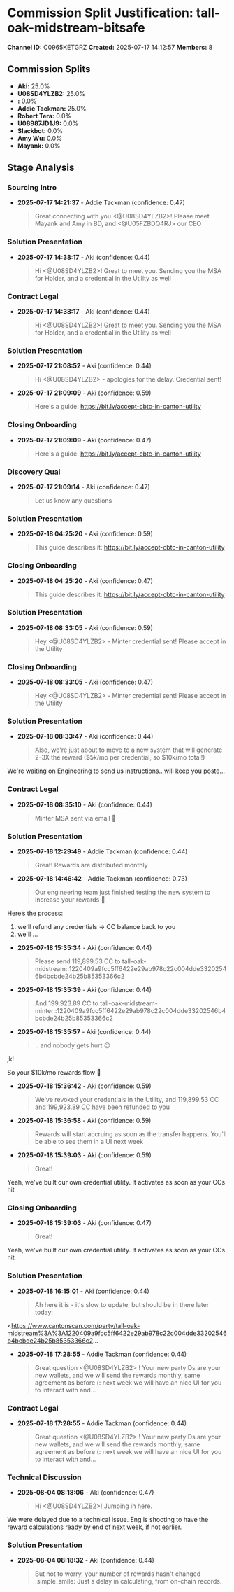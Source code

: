 # Commission Split Justification: tall-oak-midstream-bitsafe

**Channel ID:** C0965KETGRZ
**Created:** 2025-07-17 14:12:57
**Members:** 8

## Commission Splits

- **Aki:** 25.0%
- **U08SD4YLZB2:** 25.0%
- **:** 0.0%
- **Addie Tackman:** 25.0%
- **Robert Tera:** 0.0%
- **U08987JD1J9:** 0.0%
- **Slackbot:** 0.0%
- **Amy Wu:** 0.0%
- **Mayank:** 0.0%

## Stage Analysis

### Sourcing Intro

- **2025-07-17 14:21:37** - Addie Tackman (confidence: 0.47)
  > Great connecting with you <@U08SD4YLZB2>! Please meet Mayank and Amy in BD, and <@U05FZBDQ4RJ> our CEO

### Solution Presentation

- **2025-07-17 14:38:17** - Aki (confidence: 0.44)
  > Hi <@U08SD4YLZB2>! Great to meet you. Sending you the MSA for Holder, and a credential in the Utility as well

### Contract Legal

- **2025-07-17 14:38:17** - Aki (confidence: 0.44)
  > Hi <@U08SD4YLZB2>! Great to meet you. Sending you the MSA for Holder, and a credential in the Utility as well

### Solution Presentation

- **2025-07-17 21:08:52** - Aki (confidence: 0.44)
  > Hi <@U08SD4YLZB2> - apologies for the delay. Credential sent!

- **2025-07-17 21:09:09** - Aki (confidence: 0.59)
  > Here's a guide: <https://bit.ly/accept-cbtc-in-canton-utility>

### Closing Onboarding

- **2025-07-17 21:09:09** - Aki (confidence: 0.47)
  > Here's a guide: <https://bit.ly/accept-cbtc-in-canton-utility>

### Discovery Qual

- **2025-07-17 21:09:14** - Aki (confidence: 0.47)
  > Let us know any questions

### Solution Presentation

- **2025-07-18 04:25:20** - Aki (confidence: 0.59)
  > This guide describes it: <https://bit.ly/accept-cbtc-in-canton-utility>

### Closing Onboarding

- **2025-07-18 04:25:20** - Aki (confidence: 0.47)
  > This guide describes it: <https://bit.ly/accept-cbtc-in-canton-utility>

### Solution Presentation

- **2025-07-18 08:33:05** - Aki (confidence: 0.59)
  > Hey <@U08SD4YLZB2> - Minter credential sent! Please accept in the Utility

### Closing Onboarding

- **2025-07-18 08:33:05** - Aki (confidence: 0.47)
  > Hey <@U08SD4YLZB2> - Minter credential sent! Please accept in the Utility

### Solution Presentation

- **2025-07-18 08:33:47** - Aki (confidence: 0.44)
  > Also, we're just about to move to a new system that will generate 2-3X the reward ($5k/mo per credential, so $10k/mo total!)

We're waiting on Engineering to send us instructions.. will keep you poste...

### Contract Legal

- **2025-07-18 08:35:10** - Aki (confidence: 0.44)
  > Minter MSA sent via email :saluting_face:

### Solution Presentation

- **2025-07-18 12:29:49** - Addie Tackman (confidence: 0.44)
  > Great! Rewards are distributed monthly 

- **2025-07-18 14:46:42** - Addie Tackman (confidence: 0.73)
  > Our engineering team just finished testing the new system to increase your rewards :slightly_smiling_face:

Here’s the process: 

1. we'll refund any credentials -&gt; CC balance back to you
2. we'll ...

- **2025-07-18 15:35:34** - Aki (confidence: 0.44)
  > Please send 119,899.53 CC to tall-oak-midstream::1220409a9fcc5ff6422e29ab978c22c004dde33202546b4bcbde24b25b85353366c2

- **2025-07-18 15:35:39** - Aki (confidence: 0.44)
  > And 199,923.89 CC to tall-oak-midstream-minter::1220409a9fcc5ff6422e29ab978c22c004dde33202546b4bcbde24b25b85353366c2

- **2025-07-18 15:35:57** - Aki (confidence: 0.44)
  > .. and nobody gets hurt :wink:

jk!

So your $10k/mo rewards flow :ocean:

- **2025-07-18 15:36:42** - Aki (confidence: 0.59)
  > We've revoked your credentials in the Utility, and 119,899.53 CC and 199,923.89 CC have been refunded to you

- **2025-07-18 15:36:58** - Aki (confidence: 0.59)
  > Rewards will start accruing as soon as the transfer happens. You'll be able to see them in a UI next week

- **2025-07-18 15:39:03** - Aki (confidence: 0.59)
  > Great!

Yeah, we've built our own credential utility. It activates as soon as your CCs hit

### Closing Onboarding

- **2025-07-18 15:39:03** - Aki (confidence: 0.47)
  > Great!

Yeah, we've built our own credential utility. It activates as soon as your CCs hit

### Solution Presentation

- **2025-07-18 16:15:01** - Aki (confidence: 0.44)
  > Ah here it is - it's slow to update, but should be in there later today:

<https://www.cantonscan.com/party/tall-oak-midstream%3A%3A1220409a9fcc5ff6422e29ab978c22c004dde33202546b4bcbde24b25b85353366c2...

- **2025-07-18 17:28:55** - Addie Tackman (confidence: 0.44)
  > Great question <@U08SD4YLZB2> ! Your new partyIDs are your new wallets, and we will send the rewards monthly, same agreement as before (: next week we will have an nice UI for you to interact with and...

### Contract Legal

- **2025-07-18 17:28:55** - Addie Tackman (confidence: 0.44)
  > Great question <@U08SD4YLZB2> ! Your new partyIDs are your new wallets, and we will send the rewards monthly, same agreement as before (: next week we will have an nice UI for you to interact with and...

### Technical Discussion

- **2025-08-04 08:18:06** - Aki (confidence: 0.47)
  > Hi <@U08SD4YLZB2>! Jumping in here.

We were delayed due to a technical issue. Eng is shooting to have the reward calculations ready by end of next week, if not earlier.

### Solution Presentation

- **2025-08-04 08:18:32** - Aki (confidence: 0.44)
  > But not to worry, your number of rewards hasn't changed :simple_smile: Just a delay in calculating, from on-chain records.

